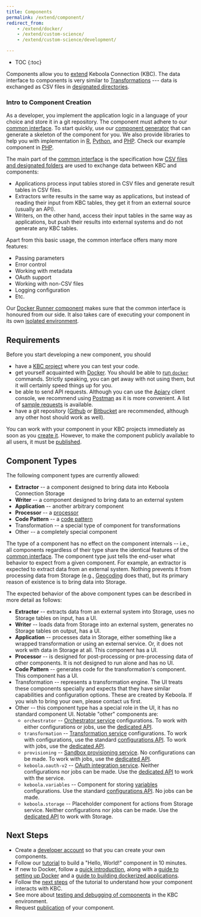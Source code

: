 ```yaml
---
title: Components
permalink: /extend/component/
redirect_from:
    - /extend/docker/
    - /extend/custom-science/
    - /extend/custom-science/development/

---
```


* TOC
{:toc}

Components allow you to [extend](/extend/) Keboola Connection (KBC).
The data interface to components is very similar to [Transformations](https://help.keboola.com/manipulation/transformations/) --- data is exchanged as
CSV files in [designated directories](/extend/common-interface/).

### Intro to Component Creation
As a developer, you implement the application logic in a language of your choice and store it in a
git repository. The component must adhere to our [common interface](/extend/common-interface/).
To start quickly, use our [component generator](https://github.com/keboola/component-generator) that can generate a skeleton of the component for you. We also provide libraries to help you with implementation in
[R](https://github.com/keboola/r-docker-application),
[Python](https://github.com/keboola/python-component), and
[PHP](https://github.com/keboola/php-docker-application).
Check our example component in [PHP](https://github.com/keboola/docker-demo-app).

The main part of the [common interface](/extend/common-interface/) is the specification how 
[CSV files and designated folders](/extend/common-interface/folders/) are used to exchange data between KBC and components:

- Applications process input tables stored in CSV files and generate result tables in CSV files.
- Extractors write results in the same way as applications, but instead of reading their
input from KBC tables, they get it from an external source (usually an API).
- Writers, on the other hand, access their input tables in the same way as applications, but push their results into external systems and do not generate any KBC tables.


Apart from this basic usage, the common interface offers many more features:

- Passing parameters
- Error control
- Working with metadata
- OAuth support
- Working with non-CSV files
- Logging configuration
- Etc.

Our [Docker Runner component](/extend/docker-runner/) makes sure that the common interface is honoured
from our side. It also takes care of executing your component in its own [isolated environment](/extend/docker-runner/).

## Requirements
Before you start developing a new component, you should

- have a [KBC project](/#development-project) where you can test your code.
- get yourself acquainted with [Docker](/extend/component/docker-tutorial/). You should be
able to [run `docker`](/extend/component/docker-tutorial/setup/) commands. Strictly speaking, you can get away
with not using them, but it will certainly speed things up for you.
- be able to send API requests. Although you can use the [Apiary](https://apiary.io/) client console, we
recommend using [Postman](https://www.getpostman.com/) as it is
more convenient. A list of [sample requests](https://documenter.getpostman.com/view/3086797/kbc-samples/77h845D?version=latest)
is available.
- have a git repository ([Github](https://github.com/) or [Bitbucket](https://bitbucket.org/) are recommended, 
although any other host should work as well).

You can work with your component in your KBC projects immediately as soon as you
[create it](/extend/component/tutorial/). However, to make the component publicly available to all users,
it must be [published](/extend/publish/).

## Component Types
The following component types are currently allowed:

- **Extractor** -- a component designed to bring data into Keboola Connection Storage
- **Writer** -- a component designed to bring data to an external system
- **Application** -- another arbitrary component
- **Processor** -- a [processor](/extend/component/processors/)
- **Code Pattern** -- a [code pattern](/extend/component/code-patterns/)
- Transformation -- a special type of component for transformations
- Other -- a completely special component

The type of a component has no effect on the component internals -- i.e., all components regardless of their type 
share the identical features of the [common interface](/extend/common-interface/). The component type just tells 
the end-user what behavior to expect from a given component. For example, an extractor is expected to extract data 
from an external system. Nothing prevents it from processing data from Storage 
(e.g., [Geocoding](https://help.keboola.com/components/extractors/other/geocoding-augmentation/) does that), 
but its primary reason of existence is to bring data into Storage.

The expected behavior of the above component types can be described in more detail as follows: 

- **Extractor** -- extracts data from an external system into Storage, uses no Storage tables on input, has a UI.
- **Writer** -- loads data from Storage into an external system, generates no Storage tables on output, has a UI.
- **Application** -- processes data in Storage, either something like a wrapped transformation or using an external service. Or, it does not work with data in Storage at all. This component has a UI.
- **Processor** -- is designed for post-processing or pre-processing data of other components. It is not designed to run alone and has no UI.
- **Code Pattern** -- generates code for the transformation's component. This component has a UI.
- Transformation -- represents a transformation engine. The UI treats these components specially and expects that they have similar capabilities
and configuration options. These are created by Keboola. If you wish to bring your own, please contact us first.
- Other -- this component type has a special role in the UI, it has no standard component UI. Notable "other" components are:
    - `orchestrator` -- [Orchestrator service](https://help.keboola.com/orchestrator/) configurations. To work with either configurations or jobs, use the [dedicated API](https://keboolaorchestratorv2api.docs.apiary.io/#).
    - `transformation` -- [Transformation service](https://help.keboola.com/transformations/) configurations. To work with configurations, use the standard [configurations API](https://keboola.docs.apiary.io/#reference/components-and-configurations). To work with jobs, 
    use the [dedicated API](https://keboolatransformationapi.docs.apiary.io/#).    
    - `provisioning` -- [Sandbox provisioning service](https://help.keboola.com/transformations/sandbox/). No configurations can be made. 
    To work with jobs, use the [dedicated API](https://provisioningapi.docs.apiary.io/#).
    - `keboola.oauth-v2` -- [OAuth integration service](/extend/common-interface/oauth/). Neither configurations nor jobs can be made. Use the [dedicated API](https://provisioningapi.docs.apiary.io/#) to work with the service.
    - `keboola.variables` -- Component for storing [variables](/integrate/variables/) configurations. Use the standard [configurations API](https://keboola.docs.apiary.io/#reference/components-and-configurations). No jobs can be made.
    - `keboola.storage` -- Placeholder component for actions from Storage service. Neither configurations nor jobs can be made. Use the
    [dedicated API](https://keboola.docs.apiary.io/) to work with Storage.

## Next Steps
- Create a [developer account](/extend/component/tutorial/#before-you-start) so that you can create your own components.
- Follow our [tutorial](/extend/component/tutorial/) to build a "Hello, World!" component in 10 minutes.
- If new to Docker, follow a [quick introduction](/extend/component/docker-tutorial/),
along with a [guide to setting up Docker](/extend/component/docker-tutorial/setup/) and a
[guide to building dockerized applications](/extend/component/docker-tutorial/howto/).
- Follow the [next steps](/extend/component/tutorial/input-mapping/) of the tutorial to understand how your component interacts with KBC.
- See more about [testing and debugging of components](/extend/component/tutorial/debugging/) in the KBC environment.
- Request [publication](/extend/publish/) of your component. 
